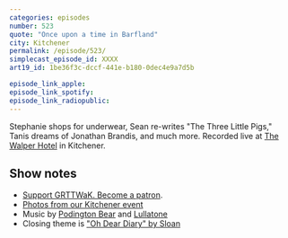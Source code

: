 ```yaml
---
categories: episodes
number: 523
quote: "Once upon a time in Barfland"
city: Kitchener
permalink: /episode/523/
simplecast_episode_id: XXXX
art19_id: 1be36f3c-dccf-441e-b180-0dec4e9a7d5b

episode_link_apple: 
episode_link_spotify: 
episode_link_radiopublic: 
---
```


Stephanie shops for underwear, Sean re-writes "The Three Little Pigs," Tanis dreams of Jonathan Brandis, and much more. Recorded live at [The Walper Hotel](http://walper.ca) in Kitchener.

## Show notes
* [Support GRTTWaK. Become a patron](https://grownupsreadthingstheywroteaskids.com/support/?utm_source=podcast&utm_medium=referral&utm_campaign=523).
* [Photos from our Kitchener event](https://www.facebook.com/media/set/?set=a.10156222379913600&type=1&l=2dc3b95041)
* Music by [Podington Bear](https://geo.itunes.apple.com/us/artist/podington-bear/id250459572?at=10lR7u&mt=1&app=music) and [Lullatone](https://geo.itunes.apple.com/us/artist/lullatone/id34467705?at=10lR7u&mt=1&app=music)
* Closing theme is ["Oh Dear Diary" by Sloan](http://sloan.spinshop.com/details/9850)